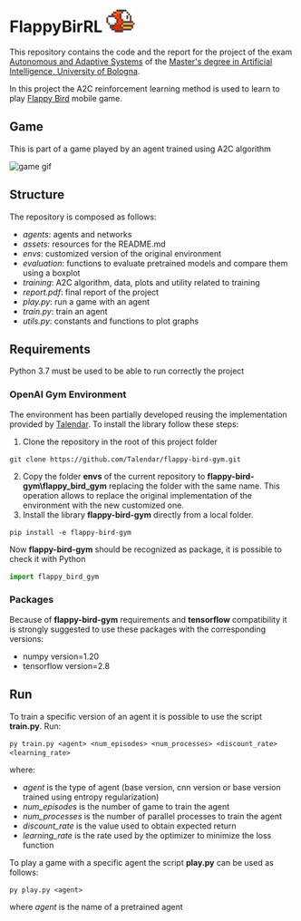 # FlappyBirRL <img src="assets/icon.png" title="icon" alt="icon" width="50" height="40"/>&nbsp;

This repository contains the code and the report for the project of the exam [Autonomous and Adaptive Systems](https://www.unibo.it/en/teaching/course-unit-catalogue/course-unit/2021/454632) of the [Master's degree in Artificial Intelligence, University of Bologna](https://corsi.unibo.it/2cycle/artificial-intelligence).

In this project the A2C reinforcement learning method is used to learn to play [Flappy Bird](https://en.wikipedia.org/wiki/Flappy_Bird) mobile game.

## Game

This is part of a game played by an agent trained using A2C algorithm

 ![game gif](assets/game.gif)

## Structure

The repository is composed as follows:
- *agents*: agents and networks
- *assets*: resources for the README.md
- *envs*: customized version of the original environment
- *evaluation*: functions to evaluate pretrained models and compare them using a boxplot
- *training*: A2C algorithm, data, plots and utility related to training
- *report.pdf*: final report of the project
- *play.py*: run a game with an agent
- *train.py*: train an agent
- *utils.py*: constants and functions to plot graphs

## Requirements

Python 3.7 must be used to be able to run correctly the project

### OpenAI Gym Environment

The environment has been partially developed reusing the implementation provided by [Talendar](https://github.com/Talendar/flappy-bird-gym). To install the library follow these steps:

1. Clone the repository in the root of this project folder
```console
git clone https://github.com/Talendar/flappy-bird-gym.git
```
2. Copy the folder **envs** of the current repository to __flappy-bird-gym\flappy_bird_gym__ replacing the folder with the same name. This operation allows to replace the original implementation of the environment with the new customized one.
3. Install the library **flappy-bird-gym** directly from a local folder.
```console
pip install -e flappy-bird-gym
```
Now **flappy-bird-gym** should be recognized as package, it is possible to check it with Python

```python
import flappy_bird_gym
```

### Packages
Because of **flappy-bird-gym** requirements and **tensorflow** compatibility it is strongly suggested to use these packages with the corresponding versions:
- numpy version=1.20
- tensorflow version=2.8

## Run
To train a specific version of an agent it is possible to use the script **train.py**.
Run:
```console
py train.py <agent> <num_episodes> <num_processes> <discount_rate> <learning_rate>
```
where:
- *agent* is the type of agent (base version, cnn version or base version trained using entropy regularization)
- *num_episodes* is the number of game to train the agent
- *num_processes* is the number of parallel processes to train the agent
- *discount_rate* is the value used to obtain expected return
- *learning_rate* is the rate used by the optimizer to minimize the loss function

To play a game with a specific agent the script **play.py** can be used as follows:
```console
py play.py <agent>
```
where *agent* is the name of a pretrained agent
